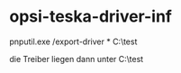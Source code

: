 # opsi-teska-driver-inf

pnputil.exe /export-driver * C:\test

die Treiber liegen dann unter C:\test
